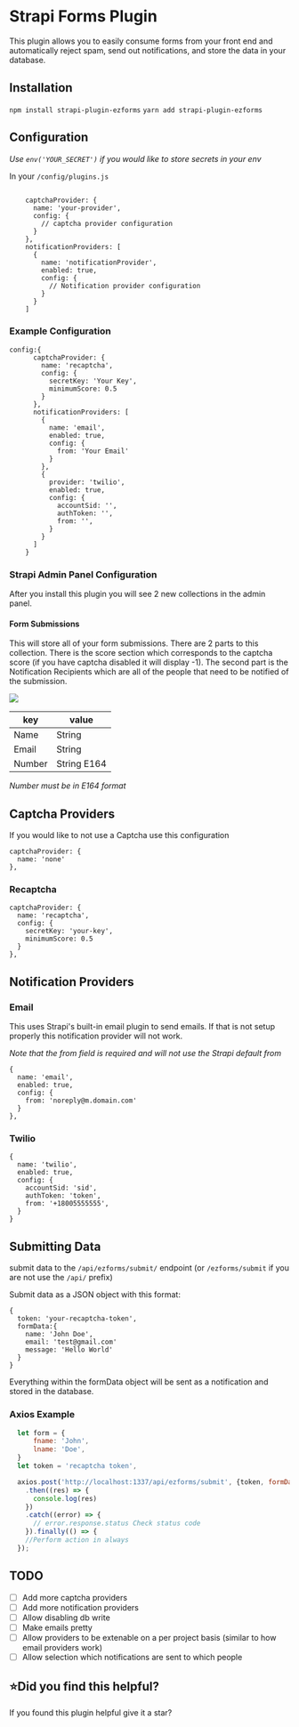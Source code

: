 # Strapi Forms Plugin

This plugin allows you to easily consume forms from your front end and automatically reject spam, send out
notifications, and store the data in your database.

## Installation

`npm install strapi-plugin-ezforms`
`yarn add strapi-plugin-ezforms`

## Configuration

_Use `env('YOUR_SECRET')` if you would like to store secrets in your env_

In your `/config/plugins.js`

```

    captchaProvider: {
      name: 'your-provider',
      config: {
        // captcha provider configuration
      }
    },
    notificationProviders: [
      {
        name: 'notificationProvider',
        enabled: true,
        config: {
          // Notification provider configuration
        }
      }
    ]

```

### Example Configuration

```
config:{
      captchaProvider: {
        name: 'recaptcha',
        config: {
          secretKey: 'Your Key',
          minimumScore: 0.5
        }
      },
      notificationProviders: [
        {
          name: 'email',
          enabled: true,
          config: {
            from: 'Your Email'
          }
        },
        {
          provider: 'twilio',
          enabled: true,
          config: {
            accountSid: '',
            authToken: '',
            from: '',
          }
        }
      ]
    }
```

### Strapi Admin Panel Configuration

After you install this plugin you will see 2 new collections in the admin panel.

#### Form Submissions

This will store all of your form submissions. There are 2 parts to this collection. There is the score section which
corresponds to the captcha score (if you have captcha disabled it will display -1). The second part is the Notification
Recipients which are all of the people that need to be notified of the submission.

![](https://i.imgur.com/mmxPln2.png)

| key | value |
| --- | ----------- |
| Name | String |
| Email | String |
| Number | String E164 |

_Number must be in E164 format_

## Captcha Providers
If you would like to not use a Captcha use this configuration

```
captchaProvider: {
  name: 'none'
},
```
### Recaptcha

```
captchaProvider: {
  name: 'recaptcha',
  config: {
    secretKey: 'your-key',
    minimumScore: 0.5
  }
},
```

## Notification Providers

### Email

This uses Strapi's built-in email plugin to send emails. If that is not setup properly this notification provider will
not work.

_Note that the from field is required and will not use the Strapi default from_

```
{
  name: 'email',
  enabled: true,
  config: {
    from: 'noreply@m.domain.com'
  }
},
```

### Twilio

```
{
  name: 'twilio',
  enabled: true,
  config: {
    accountSid: 'sid',
    authToken: 'token',
    from: '+18005555555',
  }
}
```

## Submitting Data

submit data to the `/api/ezforms/submit/` endpoint (or `/ezforms/submit` if you are not use the `/api/` prefix)

Submit data as a JSON object with this format:

```
{
  token: 'your-recaptcha-token',
  formData:{
    name: 'John Doe',
    email: 'test@gmail.com'
    message: 'Hello World'
  }
}
```

Everything within the formData object will be sent as a notification and stored in the database.

### Axios Example

```js
  let form = {
      fname: 'John',
      lname: 'Doe',
  }
  let token = 'recaptcha token',

  axios.post('http://localhost:1337/api/ezforms/submit', {token, formData: form})
    .then((res) => {
      console.log(res)
    })
    .catch((error) => {
      // error.response.status Check status code
    }).finally(() => {
    //Perform action in always
  });
```


## TODO

 - [ ] Add more captcha providers
 - [ ] Add more notification providers
 - [ ] Allow disabling db write
 - [ ] Make emails pretty
 - [ ] Allow providers to be extenable on a per project basis (similar to how email providers work)
 - [ ] Allow selection which notifications are sent to which people

## ⭐️Did you find this helpful?
If you found this plugin helpful give it a star?
